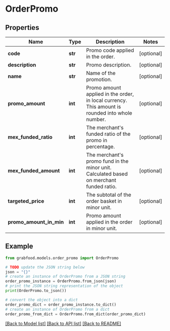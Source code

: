 # OrderPromo


## Properties

Name | Type | Description | Notes
------------ | ------------- | ------------- | -------------
**code** | **str** | Promo code applied in the order. | [optional] 
**description** | **str** | Promo description. | [optional] 
**name** | **str** | Name of the promotion. | [optional] 
**promo_amount** | **int** | Promo amount applied in the order, in local currency. This amount is rounded into whole number. | [optional] 
**mex_funded_ratio** | **int** | The merchant&#39;s funded ratio of the promo in percentage. | [optional] 
**mex_funded_amount** | **int** | The merchant&#39;s promo fund in the minor unit. Calculated based on merchant funded ratio. | [optional] 
**targeted_price** | **int** | The subtotal of the order basket in minor unit. | [optional] 
**promo_amount_in_min** | **int** | Promo amount applied in the order in minor unit. | [optional] 

## Example

```python
from grabfood.models.order_promo import OrderPromo

# TODO update the JSON string below
json = "{}"
# create an instance of OrderPromo from a JSON string
order_promo_instance = OrderPromo.from_json(json)
# print the JSON string representation of the object
print(OrderPromo.to_json())

# convert the object into a dict
order_promo_dict = order_promo_instance.to_dict()
# create an instance of OrderPromo from a dict
order_promo_from_dict = OrderPromo.from_dict(order_promo_dict)
```
[[Back to Model list]](../README.md#documentation-for-models) [[Back to API list]](../README.md#documentation-for-api-endpoints) [[Back to README]](../README.md)


